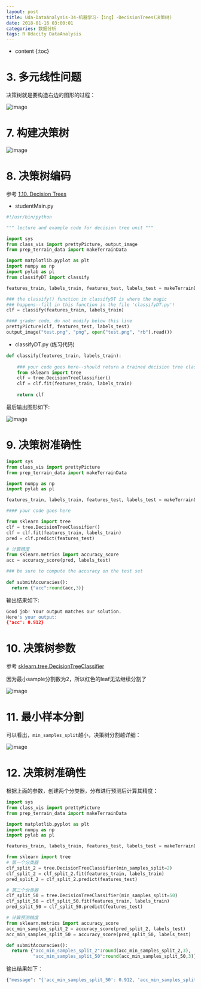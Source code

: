 ```yaml
---
layout: post
title: Uda-DataAnalysis-34-机器学习-【ing】-DecisionTrees(决策树)
date: 2018-01-16 03:00:01
categories: 数据分析
tags: R Udacity DataAnalysis 
---
```

* content
{:toc}

# 3. 多元线性问题

决策树就是要构造右边的图形的过程：

![image](https://user-images.githubusercontent.com/18595935/35224773-7b9070a8-ffc9-11e7-9f24-4df75dbb25e9.png)

# 7. 构建决策树

![image](https://user-images.githubusercontent.com/18595935/35225048-9029dff8-ffca-11e7-94ac-ecb7fdce9add.png)

# 8. 决策树编码

参考 [1.10. Decision Trees](http://scikit-learn.org/stable/modules/tree.html)

- studentMain.py

```python
#!/usr/bin/python

""" lecture and example code for decision tree unit """

import sys
from class_vis import prettyPicture, output_image
from prep_terrain_data import makeTerrainData

import matplotlib.pyplot as plt
import numpy as np
import pylab as pl
from classifyDT import classify

features_train, labels_train, features_test, labels_test = makeTerrainData()

### the classify() function in classifyDT is where the magic
### happens--fill in this function in the file 'classifyDT.py'!
clf = classify(features_train, labels_train)

#### grader code, do not modify below this line
prettyPicture(clf, features_test, labels_test)
output_image("test.png", "png", open("test.png", "rb").read())

```

- classifyDT.py (练习代码)

```python
def classify(features_train, labels_train):
    
    ### your code goes here--should return a trained decision tree classifer
    from sklearn import tree
    clf = tree.DecisionTreeClassifier()
    clf = clf.fit(features_train, labels_train)
    
    return clf
```

最后输出图形如下:

![image](https://user-images.githubusercontent.com/18595935/35225464-b6b01b78-ffcb-11e7-9907-eb7d398a206d.png)

# 9. 决策树准确性

```python
import sys
from class_vis import prettyPicture
from prep_terrain_data import makeTerrainData

import numpy as np
import pylab as pl

features_train, labels_train, features_test, labels_test = makeTerrainData()

#### your code goes here

from sklearn import tree
clf = tree.DecisionTreeClassifier()
clf = clf.fit(features_train, labels_train)
pred = clf.predict(features_test)

# 计算精度
from sklearn.metrics import accuracy_score
acc = accuracy_score(pred, labels_test)

### be sure to compute the accuracy on the test set
    
def submitAccuracies():
  return {"acc":round(acc,3)}
```

输出结果如下:

```python
Good job! Your output matches our solution.
Here's your output:
{'acc': 0.912}
```

# 10. 决策树参数

参考 [sklearn.tree.DecisionTreeClassifier](http://scikit-learn.org/stable/modules/generated/sklearn.tree.DecisionTreeClassifier.html#sklearn.tree.DecisionTreeClassifier)

因为最小sample分割数为2，所以红色的leaf无法继续分割了

![image](https://user-images.githubusercontent.com/18595935/35226090-9553c46e-ffcd-11e7-861c-7215966c596b.png)


# 11. 最小样本分割

可以看出，`min_samples_split`越小，决策树分割越详细：

![image](https://user-images.githubusercontent.com/18595935/35226444-ae135e14-ffce-11e7-86ed-c456f0926cf4.png)

# 12. 决策树准确性

根据上面的参数，创建两个分类器，分布进行预测后计算其精度：

```python
import sys
from class_vis import prettyPicture
from prep_terrain_data import makeTerrainData

import matplotlib.pyplot as plt
import numpy as np
import pylab as pl

features_train, labels_train, features_test, labels_test = makeTerrainData()

from sklearn import tree
# 第一个分类器
clf_split_2 = tree.DecisionTreeClassifier(min_samples_split=2)
clf_split_2 = clf_split_2.fit(features_train, labels_train)
pred_split_2 = clf_split_2.predict(features_test)

# 第二个分类器
clf_split_50 = tree.DecisionTreeClassifier(min_samples_split=50)
clf_split_50 = clf_split_50.fit(features_train, labels_train)
pred_split_50 = clf_split_50.predict(features_test)

# 计算预测精度
from sklearn.metrics import accuracy_score
acc_min_samples_split_2 = accuracy_score(pred_split_2, labels_test)
acc_min_samples_split_50 = accuracy_score(pred_split_50, labels_test)

def submitAccuracies():
  return {"acc_min_samples_split_2":round(acc_min_samples_split_2,3),
          "acc_min_samples_split_50":round(acc_min_samples_split_50,3)}

```

输出结果如下：

```python
{"message": "{'acc_min_samples_split_50': 0.912, 'acc_min_samples_split_2': 0.908}"}
```